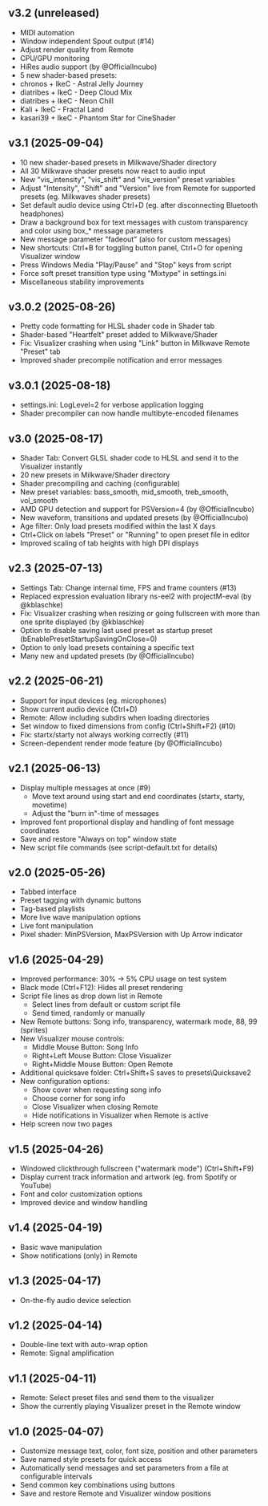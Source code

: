 ## v3.2 (unreleased)

- MIDI automation
- Window independent Spout output (#14)
- Adjust render quality from Remote
- CPU/GPU monitoring
- HiRes audio support (by @OfficialIncubo)
- 5 new shader-based presets:
 - chronos + IkeC - Astral Jelly Journey
 - diatribes + IkeC - Deep Cloud Mix
 - diatribes + IkeC - Neon Chill
 - Kali + IkeC - Fractal Land
 - kasari39 + IkeC - Phantom Star for CineShader
 
## v3.1 (2025-09-04)

- 10 new shader-based presets in Milkwave/Shader directory
- All 30 Milkwave shader presets now react to audio input
- New "vis_intensity", "vis_shift" and "vis_version" preset variables
- Adjust "Intensity", "Shift" and "Version" live from Remote for supported presets (eg. Milkwaves shader presets)
- Set default audio device using Ctrl+D (eg. after disconnecting Bluetooth headphones)
- Draw a background box for text messages with custom transparency and color using box_* message parameters
- New message parameter "fadeout" (also for custom messages)
- New shortcuts: Ctrl+B for toggling button panel, Ctrl+O for opening Visualizer window
- Press Windows Media "Play/Pause" and "Stop" keys from script
- Force soft preset transition type using "Mixtype" in settings.ini
- Miscellaneous stability improvements

## v3.0.2 (2025-08-26)

- Pretty code formatting for HLSL shader code in Shader tab
- Shader-based "Heartfelt" preset added to Milkwave/Shader
- Fix: Visualizer crashing when using "Link" button in Milkwave Remote "Preset" tab
- Improved shader precompile notification and error messages

## v3.0.1 (2025-08-18)

- settings.ini: LogLevel=2 for verbose application logging
- Shader precompiler can now handle multibyte-encoded filenames

## v3.0 (2025-08-17)

- Shader Tab: Convert GLSL shader code to HLSL and send it to the Visualizer instantly
- 20 new presets in Milkwave/Shader directory
- Shader precompiling and caching (configurable)
- New preset variables: bass_smooth, mid_smooth, treb_smooth, vol_smooth
- AMD GPU detection and support for PSVersion=4 (by @OfficialIncubo)
- New waveform, transitions and updated presets (by @OfficialIncubo)
- Age filter: Only load presets modified within the last X days
- Ctrl+Click on labels "Preset" or "Running" to open preset file in editor
- Improved scaling of tab heights with high DPI displays

## v2.3 (2025-07-13)

- Settings Tab: Change internal time, FPS and frame counters (#13)
- Replaced expression evaluation library ns-eel2 with projectM-eval (by @kblaschke)
- Fix: Visualizer crashing when resizing or going fullscreen with more than one sprite displayed (by @kblaschke)
- Option to disable saving last used preset as startup preset (bEnablePresetStartupSavingOnClose=0)
- Option to only load presets containing a specific text
- Many new and updated presets (by @OfficialIncubo)

## v2.2 (2025-06-21)

- Support for input devices (eg. microphones)
- Show current audio device (Ctrl+D)
- Remote: Allow including subdirs when loading directories
- Set window to fixed dimensions from config (Ctrl+Shift+F2) (#10)
- Fix: startx/starty not always working correctly (#11)
- Screen-dependent render mode feature (by @OfficialIncubo)

## v2.1 (2025-06-13)

- Display multiple messages at once (#9)
  - Move text around using start and end coordinates (startx, starty, movetime)
  - Adjust the "burn in"-time of messages
- Improved font proportional display and handling of font message coordinates
- Save and restore "Always on top" window state
- New script file commands (see script-default.txt for details)

## v2.0 (2025-05-26)

- Tabbed interface
- Preset tagging with dynamic buttons
- Tag-based playlists
- More live wave manipulation options
- Live font manipulation
- Pixel shader: MinPSVersion, MaxPSVersion with Up Arrow indicator

## v1.6 (2025-04-29)

- Improved performance: 30% -> 5% CPU usage on test system
- Black mode (Ctrl+F12): Hides all preset rendering
- Script file lines as drop down list in Remote
  - Select lines from default or custom script file
  - Send timed, randomly or manually
- New Remote buttons: Song info, transparency, watermark mode, 88, 99 (sprites)
- New Visualizer mouse controls: 
  - Middle Mouse Button: Song Info
  - Right+Left Mouse Button: Close Visualizer
  - Right+Middle Mouse Button: Open Remote
- Additional quicksave folder: Ctrl+Shift+S saves to presets\Quicksave2
- New configuration options:
  - Show cover when requesting song info
  - Choose corner for song info
  - Close Visualizer when closing Remote
  - Hide notifications in Visualizer when Remote is active
- Help screen now two pages

## v1.5 (2025-04-26)

- Windowed clickthrough fullscreen ("watermark mode") (Ctrl+Shift+F9)
- Display current track information and artwork (eg. from Spotify or YouTube)
- Font and color customization options
- Improved device and window handling

## v1.4 (2025-04-19)

- Basic wave manipulation
- Show notifications (only) in Remote

## v1.3 (2025-04-17)

- On-the-fly audio device selection

## v1.2 (2025-04-14)

- Double-line text with auto-wrap option
- Remote: Signal amplification

## v1.1 (2025-04-11)

- Remote: Select preset files and send them to the visualizer
- Show the currently playing Visualizer preset in the Remote window
 
## v1.0 (2025-04-07)

- Customize message text, color, font size, position and other parameters
- Save named style presets for quick access
- Automatically send messages and set parameters from a file at configurable intervals
- Send common key combinations using buttons
- Save and restore Remote and Visualizer window positions